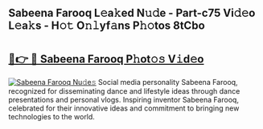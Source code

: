 ## Sabeena Farooq L𝚎a𝚔ed N𝚞𝚍e - Part-c75 Vi𝚍𝚎o L𝚎a𝚔s - H𝚘𝚝 O𝚗𝚕yf𝚊ns P𝚑𝚘tos 8tCbo

# <h2><a href="http://kf1dfu.oniu.top/?m=Sabeena+Farooq">🔗👉 🔴 Sabeena Farooq P𝚑ot𝚘𝚜 V𝚒d𝚎o</a></h2>

[![Sabeena Farooq Nu𝚍e𝚜](https://i.imgur.com/0qMVB7G.gif)](http://kf1dfu.oniu.top/?m=Sabeena+Farooq)
Social media personality Sabeena Farooq, recognized for disseminating dance and lifestyle ideas through dance presentations and personal vlogs. Inspiring inventor Sabeena Farooq, celebrated for their innovative ideas and commitment to bringing new technologies to the world.  
